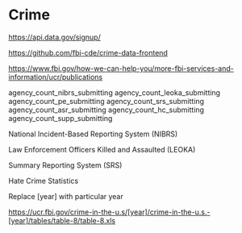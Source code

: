 # Crime

https://api.data.gov/signup/

https://github.com/fbi-cde/crime-data-frontend

https://www.fbi.gov/how-we-can-help-you/more-fbi-services-and-information/ucr/publications

agency_count_nibrs_submitting
agency_count_leoka_submitting
agency_count_pe_submitting
agency_count_srs_submitting
agency_count_asr_submitting
agency_count_hc_submitting
agency_count_supp_submitting

National Incident-Based Reporting System (NIBRS)

Law Enforcement Officers Killed and Assaulted (LEOKA)

Summary Reporting System (SRS)

Hate Crime Statistics




Replace [year] with particular year

https://ucr.fbi.gov/crime-in-the-u.s/[year]/crime-in-the-u.s.-[year]/tables/table-8/table-8.xls

